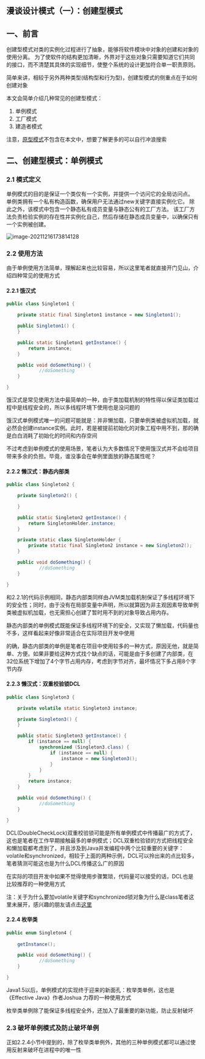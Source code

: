 ## 漫谈设计模式（一）：创建型模式

## 一、前言

创建型模式对类的实例化过程进行了抽象，能够将软件模块中对象的创建和对象的使用分离。
为了使软件的结构更加清晰，外界对于这些对象只需要知道它们共同的接口，而不清楚其具体的实现细节，使整个系统的设计更加符合单一职责原则。

简单来讲，相较于另外两种类型(结构型和行为型)，创建型模式的侧重点在于如何创建对象

本文会简单介绍几种常见的创建型模式：

1. 单例模式
2. 工厂模式
3. 建造者模式

注意，[原型模式](https://www.runoob.com/design-pattern/prototype-pattern.html)不包含在本文中，想要了解更多的可以自行冲浪搜索

## 二、创建型模式：单例模式

### 2.1 模式定义

单例模式的目的是保证一个类仅有一个实例，并提供一个访问它的全局访问点。
单例类拥有一个私有构造函数，确保用户无法通过new关键字直接实例化它。
除此之外，该模式中包含一个静态私有成员变量与静态公有的工厂方法。
该工厂方法负责检验实例的存在性并实例化自己，然后存储在静态成员变量中，以确保只有一个实例被创建。

![image-20211216173814128](/Users/bob/Desktop/Bob/work/workspace/androidstudio/Blackboard/DesignPattern/src/main/java/com/android/designpattern/创建型/单例模式/image_20211216173814128.png)



### 2.2 使用方法

由于单例使用方法简单，理解起来也比较容易，所以这里笔者就直接开门见山，介绍四种常见的使用方式

#### 2.2.1 饿汉式

```java
public class Singleton1 {

    private static final Singleton1 instance = new Singleton1();

    public Singleton1() {
    }

    public static Singleton1 getInstance() {
        return instance;
    }

    public void doSomething() {
    		//doSomething
    }

}
```

饿汉式是常见使用方法中最简单的一种，由于类加载机制的特性得以保证类加载过程中是线程安全的，所以多线程环境下使用也是没问题的

饿汉式单例模式唯一的问题可能就是：并非懒加载，只要单例类被虚拟机加载，就必然会创建instance实例。此时，若是被提前初始化的对象工程中用不到，那的确是白白消耗了初始化的时间和内存空间

不过考虑到单例模式的使用场景，笔者认为大多数情况下使用饿汉式并不会给项目带来多余的负担。毕竟，谁没事会在单例里面放的静态属性呢？

#### 2.2.2 懒汉式：静态内部类

```java
public class Singleton2 {

    private Singleton2() {

    }

    public static Singleton2 getInstance() {
        return SingletonHolder.instance;
    }

    private static class SingletonHolder {
        private static final Singleton2 instance = new Singleton2();
    }

    public void doSomething() {
    		//doSomething
    }

}
```

和2.2.1的代码示例相同，静态内部类同样由JVM类加载机制保证了多线程环境下的安全性；同时，由于没有在局部变量中声明，所以就算因为非主观因素导致单例类被虚拟机加载，也无需担心创建了暂时用不到的对象导致占用内存。

静态内部类的单例模式既能保证多线程环境下的安全，又实现了懒加载，代码量也不多，这样看起来好像非常适合在实际项目开发中使用

的确，静态内部类的单例是笔者在项目中使用较多的一种方式，原因无他，就是简单、方便。如果非要给这种方式找个缺点的话，可能是由于多创建了内部类，在32位系统下增加了4个字节占用内存，考虑到字节对齐，最坏情况下多占用8个字节内存

#### 2.2.3 懒汉式：双重校验锁DCL

```java
public class Singleton3 {

    private volatile static Singleton3 instance;

    private Singleton3() {
    }

    public static Singleton3 getInstance() {
        if (instance == null) {
            synchronized (Singleton3.class) {
                if (instance == null) {
                    instance = new Singleton3();
                }
            }
        }
        return instance;
    }

    public void doSomething() {
    		//doSomething
    }

}
```

DCL(DoubleCheckLock)双重校验锁可能是所有单例模式中传播最广的方式了，这也是笔者在工作早期接触最多的单例模式；DCL双重检验锁的方式把线程安全和懒加载都考虑到了，并且涉及到Java并发编程中两个比较重要的关键字：volatile和synchronized，相较于上面的两种示例，DCL可以拎出来的点比较多，笔者猜测可能这也是为什么DCL传播这么广的原因

在实际的项目开发中如果不觉得使用步骤繁琐，代码量可以接受的话，DCL也是比较推荐的一种使用方式

注：关于为什么要加volatile关键字和synchronized锁对象为什么是class笔者这里未展开，感兴趣的朋友请点击[这里](https://www.zhihu.com/question/46903811)

#### 2.2.4 枚举类

```java
public enum Singleton4 {
    
    getInstance();

    public void doSomething() {
    		//doSomething
    }

}
```

Java1.5以后，单例模式的实现终于迎来的新面孔：枚举类单例，这也是《Effective Java》作者Joshua 力荐的一种使用方式

枚举类单例除了能保证多线程安全外，还加入了最重要的新功能，防止反射破坏



### 2.3 破坏单例模式及防止破坏单例

正如2.2.4小节中提到的，除了枚举类单例外，其他的三种单例模式都可以通过使用反射来破坏在进程中的唯一性

